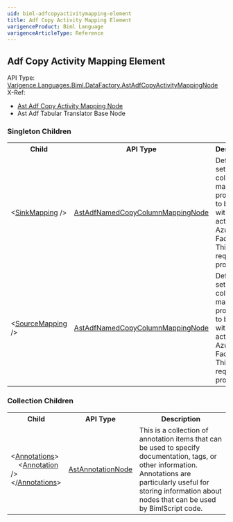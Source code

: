 ```yaml
---
uid: biml-adfcopyactivitymapping-element
title: Adf Copy Activity Mapping Element
varigenceProduct: Biml Language
varigenceArticleType: Reference
---
```

## Adf Copy Activity Mapping Element<div class="AssemblyInfoGroup"><div class="CrossReferenceGroup"><div class="CrossReferenceHeader">API Type:</div><div class="CrossReferenceValue"><a href="../api-reference/Varigence.Languages.Biml.DataFactory.AstAdfCopyActivityMappingNode.html">Varigence.Languages.Biml.DataFactory.AstAdfCopyActivityMappingNode</a></div></div><div class="CrossReferenceGroup"><div class="CrossReferenceHeader">X-Ref:</div><ul class="xrefRow"><li><a class='xref' href ="Varigence.Languages.Biml.DataFactory.AstAdfCopyActivityMappingNode.html">Ast Adf Copy Activity Mapping Node</a></li><li><span>Ast Adf Tabular Translator Base Node</span></li></ul></div></div><div class="ChildGroup">### Singleton Children<table id="ChildList" class="ChildList"><tbody><tr><th class="ChildNameColumnHeader">Child</th><th class="ChildTypeColumnHeader">API Type</th><th class="ChildSummaryColumnHeader">Description</th></tr><tr class="cd0"><td class="ChildName"><span class="punc">&lt;</span><a href=Varigence.Languages.Biml.DataFactory.AstAdfNamedCopyColumnMappingNode.html">SinkMapping</a><span class="punc"> /&gt;</span></td><td class="ChildType"><a href="../api-reference/Varigence.Languages.Biml.DataFactory.AstAdfNamedCopyColumnMappingNode.html">AstAdfNamedCopyColumnMappingNode</a></td><td class="ChildSummary">Defines a set of column mapping properties to be used within copy activities in Azure Data Factory. This is a required property</td></tr><tr class="cd1"><td class="ChildName"><span class="punc">&lt;</span><a href=Varigence.Languages.Biml.DataFactory.AstAdfNamedCopyColumnMappingNode.html">SourceMapping</a><span class="punc"> /&gt;</span></td><td class="ChildType"><a href="../api-reference/Varigence.Languages.Biml.DataFactory.AstAdfNamedCopyColumnMappingNode.html">AstAdfNamedCopyColumnMappingNode</a></td><td class="ChildSummary">Defines a set of column mapping properties to be used within copy activities in Azure Data Factory. This is a required property</td></tr></tbody></table></div><div class="ChildGroup">### Collection Children<table id="ChildList" class="ChildList"><tbody><tr><th class="ChildNameColumnHeader">Child</th><th class="ChildTypeColumnHeader">API Type</th><th class="ChildSummaryColumnHeader">Description</th></tr><tr class="cd0"><td class="ChildName"><span class="punc">&lt;</span><a href=Varigence.Languages.Biml.AstNode_Annotations.html">Annotations</a><span class="punc">&gt;</span><br />&nbsp;&nbsp;&nbsp;&nbsp;<span class="punc">&lt;</span><a href=Varigence.Languages.Biml.AstAnnotationNode.html">Annotation</a> <span class="punc">/&gt;</span><br /><span class="punc">&lt;/</span><a href=Varigence.Languages.Biml.AstNode_Annotations.html">Annotations</a><span class="punc">&gt;</span></td><td class="ChildType"><a href="../api-reference/Varigence.Languages.Biml.AstAnnotationNode.html">AstAnnotationNode</a></td><td class="ChildSummary"><div class ="SummaryItem">This is a collection of annotation items that can be used to specify documentation, tags, or other information.  Annotations are particularly useful for storing information about nodes that can be used by BimlScript code. </div> </td></tr></tbody></table></div>